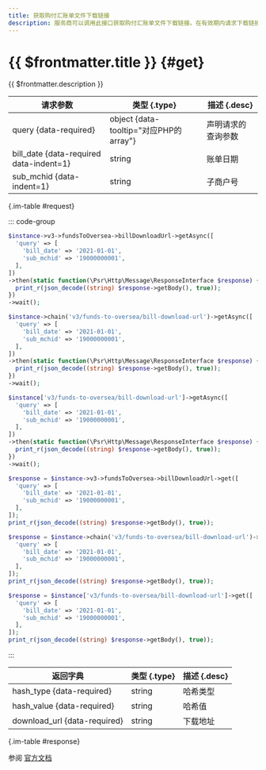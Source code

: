 ```yaml
---
title: 获取购付汇账单文件下载链接
description: 服务商可以调用此接口获取购付汇账单文件下载链接。在有效期内请求下载链接可以下载出账日为指定日期的购付汇账单文件。
---
```


# {{ $frontmatter.title }} {#get}

{{ $frontmatter.description }}

| 请求参数 | 类型 {.type} | 描述 {.desc}
| --- | --- | ---
| query {data-required} | object {data-tooltip="对应PHP的array"} | 声明请求的查询参数
| bill_date {data-required data-indent=1} | string | 账单日期
| sub_mchid {data-indent=1} | string | 子商户号

{.im-table #request}

::: code-group

```php [异步纯链式]
$instance->v3->fundsToOversea->billDownloadUrl->getAsync([
  'query' => [
    'bill_date' => '2021-01-01',
    'sub_mchid' => '19000000001',
  ],
])
->then(static function(\Psr\Http\Message\ResponseInterface $response) {
  print_r(json_decode((string) $response->getBody(), true));
})
->wait();
```

```php [异步声明式]
$instance->chain('v3/funds-to-oversea/bill-download-url')->getAsync([
  'query' => [
    'bill_date' => '2021-01-01',
    'sub_mchid' => '19000000001',
  ],
])
->then(static function(\Psr\Http\Message\ResponseInterface $response) {
  print_r(json_decode((string) $response->getBody(), true));
})
->wait();
```

```php [异步属性式]
$instance['v3/funds-to-oversea/bill-download-url']->getAsync([
  'query' => [
    'bill_date' => '2021-01-01',
    'sub_mchid' => '19000000001',
  ],
])
->then(static function(\Psr\Http\Message\ResponseInterface $response) {
  print_r(json_decode((string) $response->getBody(), true));
})
->wait();
```

```php [同步纯链式]
$response = $instance->v3->fundsToOversea->billDownloadUrl->get([
  'query' => [
    'bill_date' => '2021-01-01',
    'sub_mchid' => '19000000001',
  ],
]);
print_r(json_decode((string) $response->getBody(), true));
```

```php [同步声明式]
$response = $instance->chain('v3/funds-to-oversea/bill-download-url')->get([
  'query' => [
    'bill_date' => '2021-01-01',
    'sub_mchid' => '19000000001',
  ],
]);
print_r(json_decode((string) $response->getBody(), true));
```

```php [同步属性式]
$response = $instance['v3/funds-to-oversea/bill-download-url']->get([
  'query' => [
    'bill_date' => '2021-01-01',
    'sub_mchid' => '19000000001',
  ],
]);
print_r(json_decode((string) $response->getBody(), true));
```

:::

| 返回字典 | 类型 {.type} | 描述 {.desc}
| --- | --- | ---
| hash_type {data-required} | string | 哈希类型
| hash_value {data-required} | string | 哈希值
| download_url {data-required} | string | 下载地址

{.im-table #response}

参阅 [官方文档](https://pay.weixin.qq.com/doc/v3/partner/4012476132)
